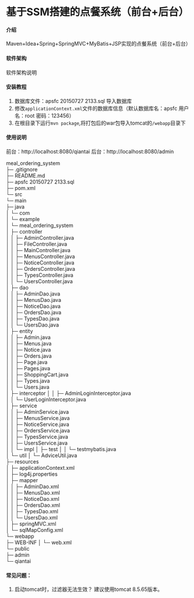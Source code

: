 # 基于SSM搭建的点餐系统（前台+后台）

#### 介绍
Maven+Idea+Spring+SpringMVC+MyBatis+JSP实现的点餐系统（前台+后台）

#### 软件架构
软件架构说明


#### 安装教程

1.  数据库文件：apsfc 20150727 2133.sql 导入数据库 
2.  修改`applicationContext.xml`文件的数据库信息（默认数据库名：apsfc 用户名：root 密码：123456）
3.  在根目录下运行`mvn package`,将打包后的war包导入tomcat的`/webapp`目录下

#### 使用说明

前台：http://localhost:8080/qiantai
后台：http://localhost:8080/admin

meal_ordering_system  
├─ .gitignore  
├─ README.md  
├─ apsfc 20150727 2133.sql  
├─ pom.xml  
└─ src  
       └─ main  
              ├─ java  
              │    └─ com  
              │           └─ example  
              │                  └─ meal_ordering_system  
              │                         ├─ controller  
              │                         │    ├─ AdminController.java  
              │                         │    ├─ FileController.java  
              │                         │    ├─ MainController.java  
              │                         │    ├─ MenusController.java  
              │                         │    ├─ NoticeController.java  
              │                         │    ├─ OrdersController.java  
              │                         │    ├─ TypesController.java  
              │                         │    └─ UsersController.java  
              │                         ├─ dao  
              │                         │    ├─ AdminDao.java  
              │                         │    ├─ MenusDao.java  
              │                         │    ├─ NoticeDao.java  
              │                         │    ├─ OrdersDao.java  
              │                         │    ├─ TypesDao.java  
              │                         │    └─ UsersDao.java  
              │                         ├─ entity  
              │                         │    ├─ Admin.java  
              │                         │    ├─ Menus.java  
              │                         │    ├─ Notice.java  
              │                         │    ├─ Orders.java  
              │                         │    ├─ Page.java  
              │                         │    ├─ Pages.java  
              │                         │    ├─ ShoppingCart.java  
              │                         │    ├─ Types.java  
              │                         │    └─ Users.java  
              │                         ├─ interceptor
              │                         │    ├─ AdminLoginInterceptor.java  
              │                         │    └─ UserLoginInterceptor.java  
              │                         ├─ service  
              │                         │    ├─ AdminService.java  
              │                         │    ├─ MenusService.java  
              │                         │    ├─ NoticeService.java  
              │                         │    ├─ OrdersService.java  
              │                         │    ├─ TypesService.java  
              │                         │    ├─ UsersService.java  
              │                         │    └─ impl
              │                         ├─ test
              │                         │    └─ testmybatis.java  
              │                         └─ util
              │                                └─ AdviceUtil.java  
              ├─ resources  
              │    ├─ applicationContext.xml  
              │    ├─ log4j.properties   
              │    ├─ mapper  
              │    │    ├─ AdminDao.xml  
              │    │    ├─ MenusDao.xml  
              │    │    ├─ NoticeDao.xml  
              │    │    ├─ OrdersDao.xml  
              │    │    ├─ TypesDao.xml  
              │    │    └─ UsersDao.xml  
              │    ├─ springMVC.xml  
              │    └─ sqlMapConfig.xml  
              └─ webapp  
                     ├─ WEB-INF 
                     │    └─ web.xml  
                     └─ public  
                            ├─ admin   
                            └─ qiantai  
#### 常见问题：
1. 启动tomcat时，过滤器无法生效？
    建议使用tomcat 8.5.65版本。